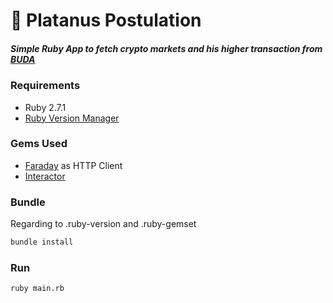 # 🍌 Platanus Postulation

##### Simple Ruby App to fetch crypto markets and his higher transaction from [BUDA](https://api.buda.com/)

### Requirements
- Ruby 2.7.1
- [Ruby Version Manager](https://rvm.io/)

### Gems Used
- [Faraday](https://github.com/lostisland/faraday) as HTTP Client
- [Interactor](https://github.com/collectiveidea/interactor)

### Bundle
Regarding to .ruby-version and .ruby-gemset
```bash
bundle install
```

### Run
```bash
ruby main.rb
```
